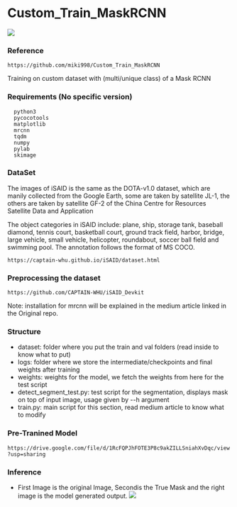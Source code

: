 # Custom_Train_MaskRCNN
![](https://img.shields.io/badge/<implementation>-<customtrain>-<success>)

### Reference
```https://github.com/miki998/Custom_Train_MaskRCNN```

Training on custom dataset with (multi/unique class) of a Mask RCNN

### Requirements (No specific version)
```
  python3
  pycocotools
  matplotlib
  mrcnn
  tqdm
  numpy
  pylab
  skimage

```


### DataSet
The images of iSAID is the same as the DOTA-v1.0 dataset, which are manily collected from the Google Earth, some are taken by satellite JL-1, the others are taken by satellite GF-2 of the China Centre for Resources Satellite Data and Application

The object categories in iSAID include: plane, ship, storage tank, baseball diamond, tennis court, basketball court, ground track field, harbor, bridge, large vehicle, small vehicle, helicopter, roundabout, soccer ball field and swimming pool.
The annotation follows the format of MS COCO.

```https://captain-whu.github.io/iSAID/dataset.html```

### Preprocessing the dataset
```https://github.com/CAPTAIN-WHU/iSAID_Devkit```

Note: installation for mrcnn will be explained in the medium article linked in the Original repo.

### Structure
- dataset: folder where you put the train and val folders (read inside to know what to put)
- logs: folder where we store the intermediate/checkpoints and final weights after training
- weights: weights for the model, we fetch the weights from here for the test script
- detect_segment_test.py: test script for the segmentation, displays mask on top of input image, usage given by --h argument
- train.py: main script for this section, read medium article to know what to modify

### Pre-Tranined Model
```https://drive.google.com/file/d/1RcFQPJhFOTE3P8c9akZILLSniahXvDqc/view?usp=sharing```

### Inference 
- First Image is the original Image, Secondis the True Mask and the right image is the model generated output.
![](final.png)
